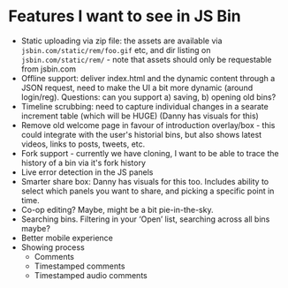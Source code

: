 # Features I want to see in JS Bin

- Static uploading via zip file: the assets are available via `jsbin.com/static/rem/foo.gif` etc, and dir listing on `jsbin.com/static/rem/` - note that assets should only be requestable from jsbin.com
- Offline support: deliver index.html and the dynamic content through a JSON request, need to make the UI a bit more dynamic (around login/reg). Questions: can you support a) saving, b) opening old bins?
- Timeline scrubbing: need to capture individual changes in a searate increment table (which will be HUGE) (Danny has visuals for this)
- Remove old welcome page in favour of introduction overlay/box - this could integrate with the user's historial bins, but also shows latest videos, links to posts, tweets, etc.
- Fork support - currently we have cloning, I want to be able to trace the history of a bin via it's fork history
- Live error detection in the JS panels
- Smarter share box: Danny has visuals for this too. Includes ability to select which panels you want to share, and picking a specific point in time.
- Co-op editing? Maybe, might be a bit pie-in-the-sky.
- Searching bins. Filtering in your ‘Open’ list, searching across all bins maybe?
- Better mobile experience
- Showing process
  - Comments
  - Timestamped comments
  - Timestamped audio comments

